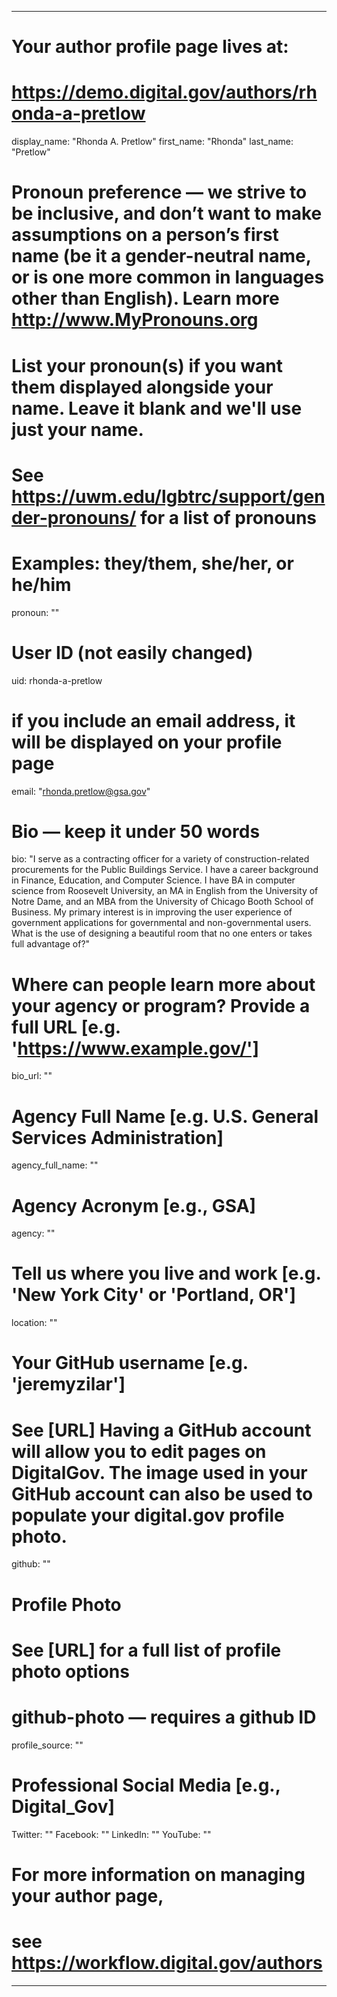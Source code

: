 
---

# Your author profile page lives at:
# https://demo.digital.gov/authors/rhonda-a-pretlow

display_name: "Rhonda A. Pretlow"
first_name: "Rhonda"
last_name: "Pretlow"

# Pronoun preference — we strive to be inclusive, and don’t want to make assumptions on a person’s first name (be it a gender-neutral name, or is one more common in languages other than English). Learn more http://www.MyPronouns.org
# List your pronoun(s) if you want them displayed alongside your name. Leave it blank and we'll use just your name.
# See https://uwm.edu/lgbtrc/support/gender-pronouns/ for a list of pronouns
# Examples: they/them, she/her, or he/him
pronoun: ""

# User ID (not easily changed)
uid: rhonda-a-pretlow

# if you include an email address, it will be displayed on your profile page
email: "rhonda.pretlow@gsa.gov"

# Bio — keep it under 50 words
bio: "I serve as a contracting officer for a variety of construction-related procurements for the Public Buildings Service. I have a career background in Finance, Education, and Computer Science. I have BA in computer science from Roosevelt University, an MA in English from the University of Notre Dame, and an MBA from the University of Chicago Booth School of Business. My primary interest is in improving the user experience of government applications for governmental and non-governmental users. What is the use of designing a beautiful room that no one enters or takes full advantage of?"

# Where can people learn more about your agency or program? Provide a full URL [e.g. 'https://www.example.gov/']
bio_url: ""

# Agency Full Name [e.g. U.S. General Services Administration]
agency_full_name: ""

# Agency Acronym [e.g., GSA]
agency: ""

# Tell us where you live and work [e.g. 'New York City' or 'Portland, OR']
location: ""

# Your GitHub username [e.g. 'jeremyzilar']
# See [URL] Having a GitHub account will allow you to edit pages on DigitalGov. The image used in your GitHub account can also be used to populate your digital.gov profile photo.
github: ""

# Profile Photo
# See [URL] for a full list of profile photo options
# github-photo — requires a github ID
profile_source: ""

# Professional Social Media [e.g., Digital_Gov]
Twitter: ""
Facebook: ""
LinkedIn: ""
YouTube: ""

# For more information on managing your author page,
# see https://workflow.digital.gov/authors

---
